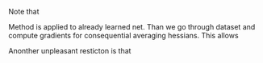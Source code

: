 Note that

Method is applied to already learned net. Than we go through dataset and compute gradients for consequential averaging hessians. This allows 


Anonther unpleasant resticton is that 